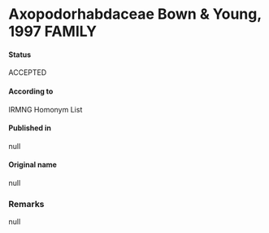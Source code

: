 Axopodorhabdaceae Bown & Young, 1997 FAMILY
=======

#### Status
ACCEPTED

#### According to
IRMNG Homonym List

#### Published in
null

#### Original name
null

### Remarks
null